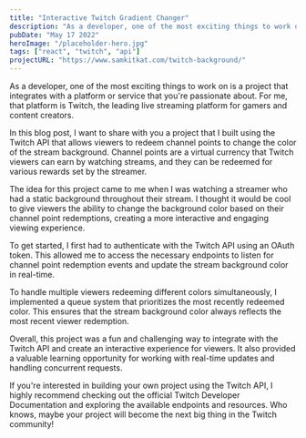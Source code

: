 ```yaml
---
title: "Interactive Twitch Gradient Changer"
description: "As a developer, one of the most exciting things to work on is a project that integrates with a platform or service that you're passionate about. For me, that platform is Twitch. Here is a project I built using the Twitch API."
pubDate: "May 17 2022"
heroImage: "/placeholder-hero.jpg"
tags: ["react", "twitch", "api"]
projectURL: "https://www.samkitkat.com/twitch-background/"
---
```


As a developer, one of the most exciting things to work on is a project that integrates with a platform or service that you're passionate about. For me, that platform is Twitch, the leading live streaming platform for gamers and content creators.

In this blog post, I want to share with you a project that I built using the Twitch API that allows viewers to redeem channel points to change the color of the stream background. Channel points are a virtual currency that Twitch viewers can earn by watching streams, and they can be redeemed for various rewards set by the streamer.

The idea for this project came to me when I was watching a streamer who had a static background throughout their stream. I thought it would be cool to give viewers the ability to change the background color based on their channel point redemptions, creating a more interactive and engaging viewing experience.

To get started, I first had to authenticate with the Twitch API using an OAuth token. This allowed me to access the necessary endpoints to listen for channel point redemption events and update the stream background color in real-time.

To handle multiple viewers redeeming different colors simultaneously, I implemented a queue system that prioritizes the most recently redeemed color. This ensures that the stream background color always reflects the most recent viewer redemption.

Overall, this project was a fun and challenging way to integrate with the Twitch API and create an interactive experience for viewers. It also provided a valuable learning opportunity for working with real-time updates and handling concurrent requests.

If you're interested in building your own project using the Twitch API, I highly recommend checking out the official Twitch Developer Documentation and exploring the available endpoints and resources. Who knows, maybe your project will become the next big thing in the Twitch community!
